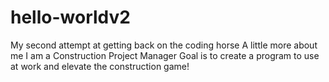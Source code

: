 # hello-worldv2
My second attempt at getting back on the coding horse
A little more about me I am a Construction Project Manager
Goal is to create a program to use at work and elevate the construction game!
